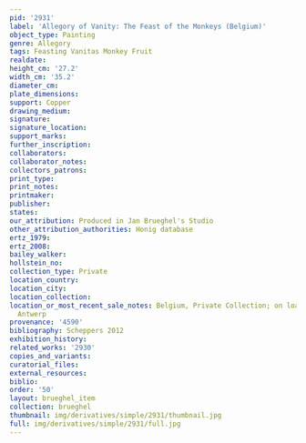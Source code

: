 ```yaml
---
pid: '2931'
label: 'Allegory of Vanity: The Feast of the Monkeys (Belgium)'
object_type: Painting
genre: Allegory
tags: Feasting Vanitas Monkey Fruit
realdate: 
height_cm: '27.2'
width_cm: '35.2'
diameter_cm: 
plate_dimensions: 
support: Copper
drawing_medium: 
signature: 
signature_location: 
support_marks: 
further_inscription: 
collaborators: 
collaborator_notes: 
collectors_patrons: 
print_type: 
print_notes: 
printmaker: 
publisher: 
states: 
our_attribution: Produced in Jan Brueghel's Studio
other_attribution_authorities: Honig database
ertz_1979: 
ertz_2008: 
bailey_walker: 
hollstein_no: 
collection_type: Private
location_country: 
location_city: 
location_collection: 
location_or_most_recent_sale_notes: Belgium, Private Collection; on loan to Rubenshuis,
  Antwerp
provenance: '4590'
bibliography: Scheppers 2012
exhibition_history: 
related_works: '2930'
copies_and_variants: 
curatorial_files: 
external_resources: 
biblio: 
order: '50'
layout: brueghel_item
collection: brueghel
thumbnail: img/derivatives/simple/2931/thumbnail.jpg
full: img/derivatives/simple/2931/full.jpg
---
```

